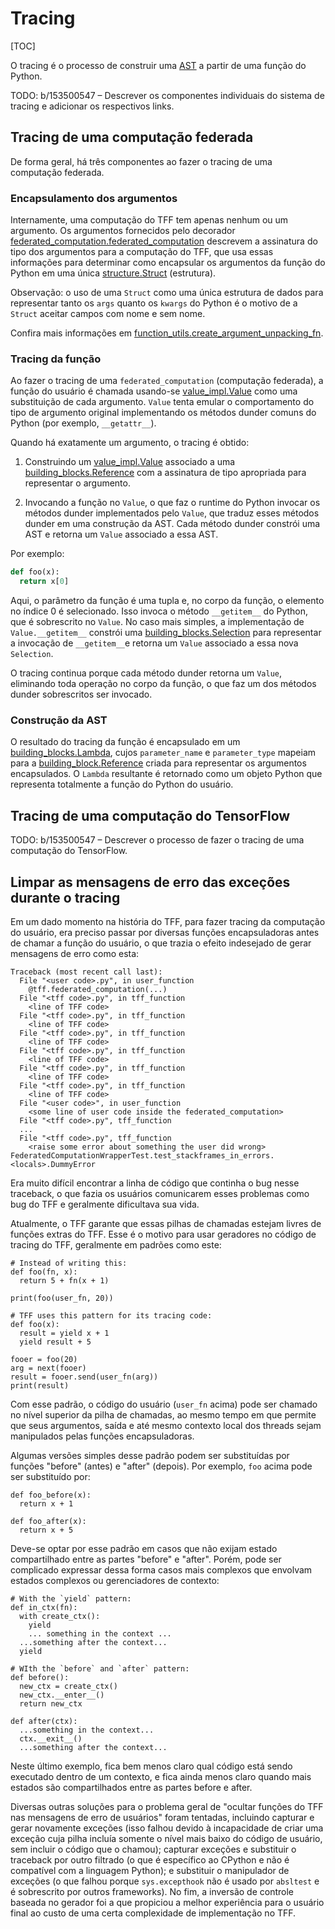 # Tracing

[TOC]

O tracing é o processo de construir uma [AST](compilation.md#ast) a partir de uma função do Python.

TODO: b/153500547 – Descrever os componentes individuais do sistema de tracing e adicionar os respectivos links.

## Tracing de uma computação federada

De forma geral, há três componentes ao fazer o tracing de uma computação federada.

### Encapsulamento dos argumentos

Internamente, uma computação do TFF tem apenas nenhum ou um argumento. Os argumentos fornecidos pelo decorador [federated_computation.federated_computation](https://github.com/tensorflow/federated/blob/main/tensorflow_federated/python/core/impl/federated_context/federated_computation.py) descrevem a assinatura do tipo dos argumentos para a computação do TFF, que usa essas informações para determinar como encapsular os argumentos da função do Python em uma única [structure.Struct](https://github.com/tensorflow/federated/blob/main/tensorflow_federated/python/common_libs/structure.py) (estrutura).

Observação: o uso de uma `Struct` como uma única estrutura de dados para representar tanto os `args` quanto os `kwargs` do Python é o motivo de a `Struct` aceitar campos com nome e sem nome.

Confira mais informações em [function_utils.create_argument_unpacking_fn](https://github.com/tensorflow/federated/blob/main/tensorflow_federated/python/core/impl/computation/function_utils.py).

### Tracing da função

Ao fazer o tracing de uma `federated_computation` (computação federada), a função do usuário é chamada usando-se [value_impl.Value](https://github.com/tensorflow/federated/blob/main/tensorflow_federated/python/core/impl/federated_context/value_impl.py) como uma substituição de cada argumento. `Value` tenta emular o comportamento do tipo de argumento original implementando os métodos dunder comuns do Python (por exemplo, `__getattr__`).

Quando há exatamente um argumento, o tracing é obtido:

1. Construindo um [value_impl.Value](https://github.com/tensorflow/federated/blob/main/tensorflow_federated/python/core/impl/federated_context/value_impl.py) associado a uma [building_blocks.Reference](https://github.com/tensorflow/federated/blob/main/tensorflow_federated/python/core/impl/compiler/building_blocks.py) com a assinatura de tipo apropriada para representar o argumento.

2. Invocando a função no `Value`, o que faz o runtime do Python invocar os métodos dunder implementados pelo `Value`, que traduz esses métodos dunder em uma construção da AST. Cada método dunder constrói uma AST e retorna um `Value` associado a essa AST.

Por exemplo:

```python
def foo(x):
  return x[0]
```

Aqui, o parâmetro da função é uma tupla e, no corpo da função, o elemento no índice 0 é selecionado. Isso invoca o método `__getitem__` do Python, que é sobrescrito no `Value`. No caso mais simples, a implementação de `Value.__getitem__` constrói uma [building_blocks.Selection](https://github.com/tensorflow/federated/blob/main/tensorflow_federated/python/core/impl/compiler/building_blocks.py) para representar a invocação de `__getitem__`e retorna um `Value` associado a essa nova `Selection`.

O tracing continua porque cada método dunder retorna um `Value`, eliminando toda operação no corpo da função, o que faz um dos métodos dunder sobrescritos ser invocado.

### Construção da AST

O resultado do tracing da função é encapsulado em um [building_blocks.Lambda](https://github.com/tensorflow/federated/blob/main/tensorflow_federated/python/core/impl/compiler/building_blocks.py), cujos `parameter_name` e `parameter_type` mapeiam para a [building_block.Reference](https://github.com/tensorflow/federated/blob/main/tensorflow_federated/python/core/impl/compiler/building_blocks.py) criada para representar os argumentos encapsulados. O `Lambda` resultante é retornado como um objeto Python que representa totalmente a função do Python do usuário.

## Tracing de uma computação do TensorFlow

TODO: b/153500547 – Descrever o processo de fazer o tracing de uma computação do TensorFlow.

## Limpar as mensagens de erro das exceções durante o tracing

Em um dado momento na história do TFF, para fazer tracing da computação do usuário, era preciso passar por diversas funções encapsuladoras antes de chamar a função do usuário, o que trazia o efeito indesejado de gerar mensagens de erro como esta:

```
Traceback (most recent call last):
  File "<user code>.py", in user_function
    @tff.federated_computation(...)
  File "<tff code>.py", in tff_function
    <line of TFF code>
  File "<tff code>.py", in tff_function
    <line of TFF code>
  File "<tff code>.py", in tff_function
    <line of TFF code>
  File "<tff code>.py", in tff_function
    <line of TFF code>
  File "<tff code>.py", in tff_function
    <line of TFF code>
  File "<tff code>.py", in tff_function
    <line of TFF code>
  File "<user code>", in user_function
    <some line of user code inside the federated_computation>
  File "<tff code>.py", tff_function
  ...
  File "<tff code>.py", tff_function
    <raise some error about something the user did wrong>
FederatedComputationWrapperTest.test_stackframes_in_errors.<locals>.DummyError
```

Era muito difícil encontrar a linha de código que continha o bug nesse traceback, o que fazia os usuários comunicarem esses problemas como bug do TFF e geralmente dificultava sua vida.

Atualmente, o TFF garante que essas pilhas de chamadas estejam livres de funções extras do TFF. Esse é o motivo para usar geradores no código de tracing do TFF, geralmente em padrões como este:

```
# Instead of writing this:
def foo(fn, x):
  return 5 + fn(x + 1)

print(foo(user_fn, 20))

# TFF uses this pattern for its tracing code:
def foo(x):
  result = yield x + 1
  yield result + 5

fooer = foo(20)
arg = next(fooer)
result = fooer.send(user_fn(arg))
print(result)
```

Com esse padrão, o código do usuário (`user_fn` acima) pode ser chamado no nível superior da pilha de chamadas, ao mesmo tempo em que permite que seus argumentos, saída e até mesmo contexto local dos threads sejam manipulados pelas funções encapsuladoras.

Algumas versões simples desse padrão podem ser substituídas por funções "before" (antes) e "after" (depois). Por exemplo, `foo` acima pode ser substituído por:

```
def foo_before(x):
  return x + 1

def foo_after(x):
  return x + 5
```

Deve-se optar por esse padrão em casos que não exijam estado compartilhado entre as partes "before" e "after". Porém, pode ser complicado expressar dessa forma casos mais complexos que envolvam estados complexos ou gerenciadores de contexto:

```
# With the `yield` pattern:
def in_ctx(fn):
  with create_ctx():
    yield
    ... something in the context ...
  ...something after the context...
  yield

# WIth the `before` and `after` pattern:
def before():
  new_ctx = create_ctx()
  new_ctx.__enter__()
  return new_ctx

def after(ctx):
  ...something in the context...
  ctx.__exit__()
  ...something after the context...
```

Neste último exemplo, fica bem menos claro qual código está sendo executado dentro de um contexto, e fica ainda menos claro quando mais estados são compartilhados entre as partes before e after.

Diversas outras soluções para o problema geral de "ocultar funções do TFF nas mensagens de erro de usuários" foram tentadas, incluindo capturar e gerar novamente exceções (isso falhou devido à incapacidade de criar uma exceção cuja pilha incluía somente o nível mais baixo do código de usuário, sem incluir o código que o chamou); capturar exceções e substituir o traceback por outro filtrado (o que é específico ao CPython e não é compatível com a linguagem Python); e substituir o manipulador de exceções (o que falhou porque `sys.excepthook` não é usado por `absltest` e é sobrescrito por outros frameworks). No fim, a inversão de controle baseada no gerador foi a que propiciou a melhor experiência para o usuário final ao custo de uma certa complexidade de implementação no TFF.
